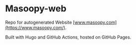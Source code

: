 # Masoopy-web

Repo for autogenerated Website [www.masoopy.com](https://www.masoopy.com/).

Built with Hugo and GitHub Actions, hosted on GitHub Pages.
